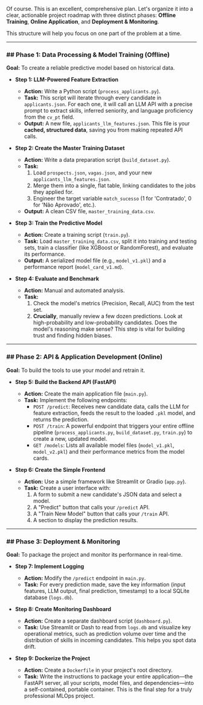 Of course. This is an excellent, comprehensive plan. Let's organize it into a clear, actionable project roadmap with three distinct phases: **Offline Training**, **Online Application**, and **Deployment & Monitoring**.

This structure will help you focus on one part of the problem at a time.

---

### ## Phase 1: Data Processing & Model Training (Offline)

**Goal:** To create a reliable predictive model based on historical data.

* **Step 1: LLM-Powered Feature Extraction**
    * **Action:** Write a Python script (`process_applicants.py`).
    * **Task:** This script will iterate through every candidate in `applicants.json`. For each one, it will call an LLM API with a precise prompt to extract skills, inferred seniority, and language proficiency from the `cv_pt` field.
    * **Output:** A new file, `applicants_llm_features.json`. This file is your **cached, structured data**, saving you from making repeated API calls.

* **Step 2: Create the Master Training Dataset**
    * **Action:** Write a data preparation script (`build_dataset.py`).
    * **Task:**
        1.  Load `prospects.json`, `vagas.json`, and your new `applicants_llm_features.json`.
        2.  Merge them into a single, flat table, linking candidates to the jobs they applied for.
        3.  Engineer the target variable `match_sucesso` (1 for 'Contratado', 0 for 'Não Aprovado', etc.).
    * **Output:** A clean CSV file, `master_training_data.csv`.

* **Step 3: Train the Predictive Model**
    * **Action:** Create a training script (`train.py`).
    * **Task:** Load `master_training_data.csv`, split it into training and testing sets, train a classifier (like XGBoost or RandomForest), and evaluate its performance.
    * **Output:** A serialized model file (e.g., `model_v1.pkl`) and a performance report (`model_card_v1.md`).

* **Step 4: Evaluate and Benchmark**
    * **Action:** Manual and automated analysis.
    * **Task:**
        1.  Check the model's metrics (Precision, Recall, AUC) from the test set.
        2.  **Crucially**, manually review a few dozen predictions. Look at high-probability and low-probability candidates. Does the model's reasoning make sense? This step is vital for building trust and finding hidden biases.

---

### ## Phase 2: API & Application Development (Online)

**Goal:** To build the tools to use your model and retrain it.

* **Step 5: Build the Backend API (FastAPI)**
    * **Action:** Create the main application file (`main.py`).
    * **Task:** Implement the following endpoints:
        * `POST /predict`: Receives new candidate data, calls the LLM for feature extraction, feeds the result to the loaded `.pkl` model, and returns the prediction.
        * `POST /train`: A powerful endpoint that triggers your entire offline pipeline (`process_applicants.py`, `build_dataset.py`, `train.py`) to create a new, updated model.
        * `GET /models`: Lists all available model files (`model_v1.pkl`, `model_v2.pkl`) and their performance metrics from the model cards.

* **Step 6: Create the Simple Frontend**
    * **Action:** Use a simple framework like Streamlit or Gradio (`app.py`).
    * **Task:** Create a user interface with:
        1.  A form to submit a new candidate's JSON data and select a model.
        2.  A "Predict" button that calls your `/predict` API.
        3.  A "Train New Model" button that calls your `/train` API.
        4.  A section to display the prediction results.

---

### ## Phase 3: Deployment & Monitoring

**Goal:** To package the project and monitor its performance in real-time.

* **Step 7: Implement Logging**
    * **Action:** Modify the `/predict` endpoint in `main.py`.
    * **Task:** For every prediction made, save the key information (input features, LLM output, final prediction, timestamp) to a local SQLite database (`logs.db`).

* **Step 8: Create Monitoring Dashboard**
    * **Action:** Create a separate dashboard script (`dashboard.py`).
    * **Task:** Use Streamlit or Dash to read from `logs.db` and visualize key operational metrics, such as prediction volume over time and the distribution of skills in incoming candidates. This helps you spot data drift.

* **Step 9: Dockerize the Project**
    * **Action:** Create a `Dockerfile` in your project's root directory.
    * **Task:** Write the instructions to package your entire application—the FastAPI server, all your scripts, model files, and dependencies—into a self-contained, portable container. This is the final step for a truly professional MLOps project.